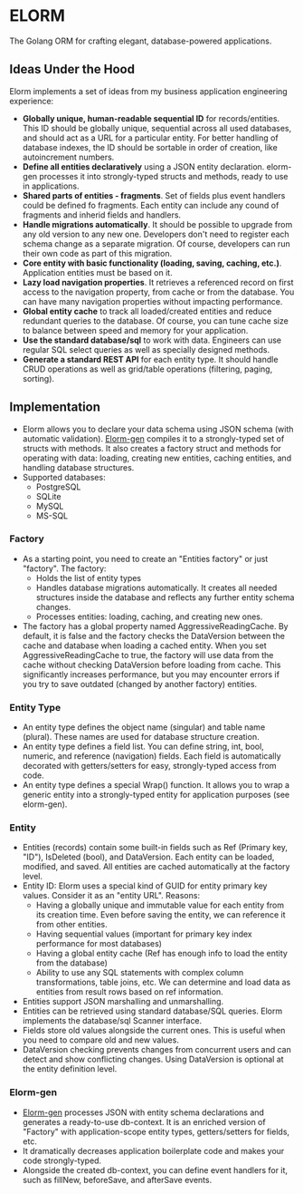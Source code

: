 # ELORM

The Golang ORM for crafting elegant, database-powered applications.

## Ideas Under the Hood

Elorm implements a set of ideas from my business application engineering experience:

- **Globally unique, human-readable sequential ID** for records/entities. This ID should be globally unique, sequential across all used databases, and should act as a URL for a particular entity. For better handling of database indexes, the ID should be sortable in order of creation, like autoincrement numbers.
- **Define all entities declaratively** using a JSON entity declaration. elorm-gen processes it into strongly-typed structs and methods, ready to use in applications.
- **Shared parts of entities - fragments**. Set of fields plus event handlers could be defined fo fragments. Each entity can include any cound of fragments and inherid fields and handlers.
- **Handle migrations automatically**. It should be possible to upgrade from any old version to any new one. Developers don't need to register each schema change as a separate migration. Of course, developers can run their own code as part of this migration.
- **Core entity with basic functionality (loading, saving, caching, etc.)**. Application entities must be based on it.
- **Lazy load navigation properties**. It retrieves a referenced record on first access to the navigation property, from cache or from the database. You can have many navigation properties without impacting performance.
- **Global entity cache** to track all loaded/created entities and reduce redundant queries to the database. Of course, you can tune cache size to balance between speed and memory for your application.
- **Use the standard database/sql** to work with data. Engineers can use regular SQL select queries as well as specially designed methods.
- **Generate a standard REST API** for each entity type. It should handle CRUD operations as well as grid/table operations (filtering, paging, sorting).

## Implementation

- Elorm allows you to declare your data schema using JSON schema (with automatic validation). [Elorm-gen](https://github.com/softilium/elorm-gen) compiles it to a strongly-typed set of structs with methods. It also creates a factory struct and methods for operating with data: loading, creating new entities, caching entities, and handling database structures.
- Supported databases:
	- PostgreSQL
	- SQLite
	- MySQL
	- MS-SQL

### Factory

- As a starting point, you need to create an "Entities factory" or just "factory". The factory:
	- Holds the list of entity types
	- Handles database migrations automatically. It creates all needed structures inside the database and reflects any further entity schema changes.
	- Processes entities: loading, caching, and creating new ones.
- The factory has a global property named AggressiveReadingCache. By default, it is false and the factory checks the DataVersion between the cache and database when loading a cached entity. When you set AggressiveReadingCache to true, the factory will use data from the cache without checking DataVersion before loading from cache. This significantly increases performance, but you may encounter errors if you try to save outdated (changed by another factory) entities.

### Entity Type

- An entity type defines the object name (singular) and table name (plural). These names are used for database structure creation.
- An entity type defines a field list. You can define string, int, bool, numeric, and reference (navigation) fields. Each field is automatically decorated with getters/setters for easy, strongly-typed access from code.
- An entity type defines a special Wrap() function. It allows you to wrap a generic entity into a strongly-typed entity for application purposes (see elorm-gen).

### Entity

- Entities (records) contain some built-in fields such as Ref (Primary key, "ID"), IsDeleted (bool), and DataVersion. Each entity can be loaded, modified, and saved. All entities are cached automatically at the factory level.
- Entity ID: Elorm uses a special kind of GUID for entity primary key values. Consider it as an "entity URL". Reasons:
	- Having a globally unique and immutable value for each entity from its creation time. Even before saving the entity, we can reference it from other entities.
	- Having sequential values (important for primary key index performance for most databases)
	- Having a global entity cache (Ref has enough info to load the entity from the database)
	- Ability to use any SQL statements with complex column transformations, table joins, etc. We can determine and load data as entities from result rows based on ref information.
- Entities support JSON marshalling and unmarshalling.
- Entities can be retrieved using standard database/SQL queries. Elorm implements the database/sql Scanner interface.
- Fields store old values alongside the current ones. This is useful when you need to compare old and new values.
- DataVersion checking prevents changes from concurrent users and can detect and show conflicting changes. Using DataVersion is optional at the entity definition level.

### Elorm-gen

- [Elorm-gen](https://github.com/softilium/elorm-gen) processes JSON with entity schema declarations and generates a ready-to-use db-context. It is an enriched version of "Factory" with application-scope entity types, getters/setters for fields, etc.
- It dramatically decreases application boilerplate code and makes your code strongly-typed.
- Alongside the created db-context, you can define event handlers for it, such as fillNew, beforeSave, and afterSave events.
